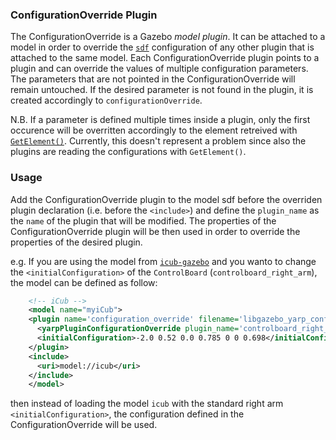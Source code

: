 ### ConfigurationOverride Plugin
The ConfigurationOverride is a Gazebo _model plugin_. It can be attached to a model in order to override the [`sdf`](http://sdformat.org/spec) configuration of any other plugin that is attached to the same model.
Each ConfigurationOverride plugin points to a plugin and can override the values of multiple configuration parameters. The parameters that are not pointed in the ConfigurationOverride will remain untouched.
If the desired parameter is not found in the plugin, it is created accordingly to `configurationOverride`.

N.B.
If a parameter is defined multiple times inside a plugin, only the first occurence will be overritten accordingly to the element retreived with [`GetElement()`](http://osrf-distributions.s3.amazonaws.com/sdformat/api/3.0/classsdf_1_1Element.html#a29fa74bb6bf29701e82b6353e732d31d).
Currently, this doesn't represent a problem since also the plugins are reading the configurations with `GetElement()`.

### Usage
Add the ConfigurationOverride plugin to the model sdf before the overriden plugin declaration (i.e. before the `<include>`) and define the `plugin_name` as the `name` of the plugin that will be modified. 
The properties of the ConfigurationOverride plugin will be then used in order to override the properties of the desired plugin.

e.g. If you are using the model from [`icub-gazebo`](https://github.com/robotology/icub-gazebo) and you wanto to change the `<initialConfiguration>` of the `ControlBoard` (`controlboard_right_arm`), the model can be defined as follow:
```xml
    <!-- iCub -->
    <model name="myiCub">
    <plugin name='configuration_override' filename='libgazebo_yarp_configurationoverride.so'>
      <yarpPluginConfigurationOverride plugin_name='controlboard_right_arm'> </yarpPluginConfigurationOverride>
      <initialConfiguration>-2.0 0.52 0.0 0.785 0 0 0.698</initialConfiguration>
    </plugin>
    <include>
      <uri>model://icub</uri>
    </include>
    </model>
```
then instead of loading the model `icub` with the standard right arm `<initialConfiguration>`, the configuration defined in the ConfigurationOverride will be used.
